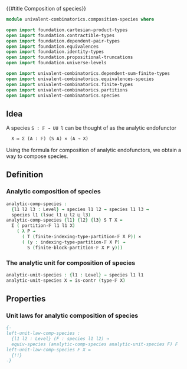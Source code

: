 {{#title  Composition of species}}

```agda
module univalent-combinatorics.composition-species where

open import foundation.cartesian-product-types
open import foundation.contractible-types
open import foundation.dependent-pair-types
open import foundation.equivalences
open import foundation.identity-types
open import foundation.propositional-truncations
open import foundation.universe-levels

open import univalent-combinatorics.dependent-sum-finite-types
open import univalent-combinatorics.equivalences-species
open import univalent-combinatorics.finite-types
open import univalent-combinatorics.partitions
open import univalent-combinatorics.species
```

## Idea

A species `S : 𝔽 → UU l` can be thought of as the analytic endofunctor

```md
  X ↦ Σ (A : 𝔽) (S A) × (A → X)
```

Using the formula for composition of analytic endofunctors, we obtain a way to compose species.

## Definition

### Analytic composition of species

```agda
analytic-comp-species :
  {l1 l2 l3 : Level} → species l1 l2 → species l1 l3 →
  species l1 (lsuc l1 ⊔ l2 ⊔ l3)
analytic-comp-species {l1} {l2} {l3} S T X =
  Σ ( partition-𝔽 l1 l1 X)
    ( λ P →
      ( T (finite-indexing-type-partition-𝔽 X P)) ×
      ( (y : indexing-type-partition-𝔽 X P) →
        S (finite-block-partition-𝔽 X P y)))
```

### The analytic unit for composition of species

```agda
analytic-unit-species : {l1 : Level} → species l1 l1
analytic-unit-species X = is-contr (type-𝔽 X)
```

## Properties

### Unit laws for analytic composition of species

```agda
{-
left-unit-law-comp-species :
  {l1 l2 : Level} (F : species l1 l2) →
  equiv-species (analytic-comp-species analytic-unit-species F) F
left-unit-law-comp-species F X =
  {!!}
-}
```
